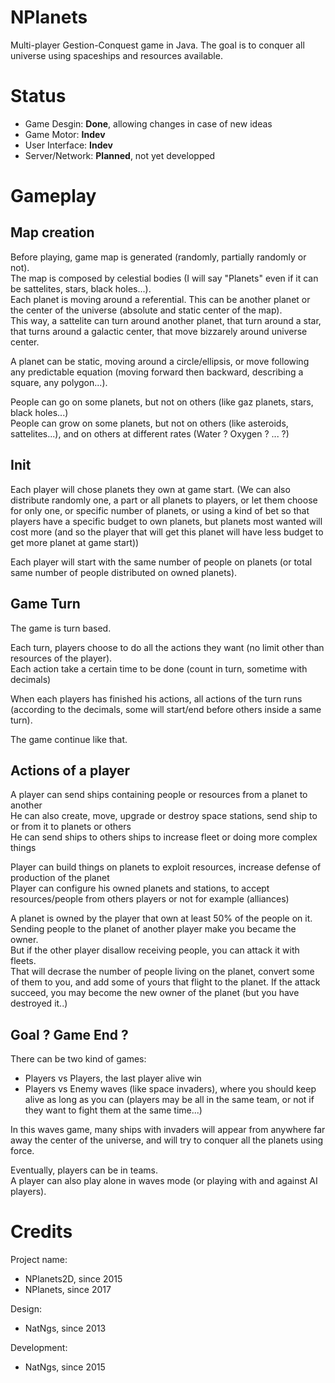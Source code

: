 # NPlanets
Multi-player Gestion-Conquest game in Java. The goal is to conquer all universe using spaceships and resources available.

# Status

- Game Desgin: **Done**, allowing changes in case of new ideas
- Game Motor: **Indev**
- User Interface: **Indev**
- Server/Network: **Planned**, not yet developped

# Gameplay

## Map creation

Before playing, game map is generated (randomly, partially randomly or not).  
The map is composed by celestial bodies (I will say "Planets" even if it can be sattelites, stars, black holes...).  
Each planet is moving around a referential. This can be another planet or the center of the universe (absolute and static center of the map).  
This way, a sattelite can turn around another planet, that turn around a star, that turns around a galactic center, that move bizzarely around universe center.

A planet can be static, moving around a circle/ellipsis, or move following any predictable equation (moving forward then backward, describing a square, any polygon...).

People can go on some planets, but not on others (like gaz planets, stars, black holes...)  
People can grow on some planets, but not on others (like asteroids, sattelites...), and on others at different rates (Water ? Oxygen ? ... ?)

## Init

Each player will chose planets they own at game start.
(We can also distribute randomly one, a part or all planets to players, or let them choose for only one, or specific number of planets, or using a kind of bet so that players have a specific budget to own planets, but planets most wanted will cost more (and so the player that will get this planet will have less budget to get more planet at game start))

Each player will start with the same number of people on planets (or total same number of people distributed on owned planets).

## Game Turn

The game is turn based.

Each turn, players choose to do all the actions they want (no limit other than resources of the player).  
Each action take a certain time to be done (count in turn, sometime with decimals)

When each players has finished his actions, all actions of the turn runs (according to the decimals, some will start/end before others inside a same turn).

The game continue like that.

## Actions of a player

A player can send ships containing people or resources from a planet to another  
He can also create, move, upgrade or destroy space stations, send ship to or from it to planets or others  
He can send ships to others ships to increase fleet or doing more complex things

Player can build things on planets to exploit resources, increase defense of production of the planet  
Player can configure his owned planets and stations, to accept resources/people from others players or not for example (alliances)  

A planet is owned by the player that own at least 50% of the people on it.  
Sending people to the planet of another player make you became the owner.  
But if the other player disallow receiving people, you can attack it with fleets.  
That will decrase the number of people living on the planet, convert some of them to you, and add some of yours that flight to the planet. If the attack succeed, you may become the new owner of the planet (but you have destroyed it..)

## Goal ? Game End ?

There can be two kind of games:
- Players vs Players, the last player alive win
- Players vs Enemy waves (like space invaders), where you should keep alive as long as you can (players may be all in the same team, or not if they want to fight them at the same time...)

In this waves game, many ships with invaders will appear from anywhere far away the center of the universe, and will try to conquer all the planets using force.

Eventually, players can be in teams.  
A player can also play alone in waves mode (or playing with and against AI players).


# Credits

Project name:
- NPlanets2D, since 2015
- NPlanets, since 2017

Design: 
- NatNgs, since 2013

Development:
- NatNgs, since 2015
